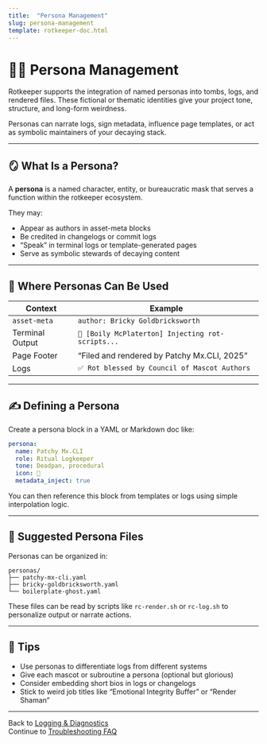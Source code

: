 ```yaml
---
title:  "Persona Management"
slug: persona-management
template: rotkeeper-doc.html
---
```

<!-- asset-meta: { name: "quickstart-guide.md", version: "v0.1.0" } -->
# 🧑‍🎤 Persona Management

Rotkeeper supports the integration of named personas into tombs, logs, and rendered files. These fictional or thematic identities give your project tone, structure, and long-form weirdness.

Personas can narrate logs, sign metadata, influence page templates, or act as symbolic maintainers of your decaying stack.

---

## 🪞 What Is a Persona?

A **persona** is a named character, entity, or bureaucratic mask that serves a function within the rotkeeper ecosystem.

They may:
- Appear as authors in asset-meta blocks
- Be credited in changelogs or commit logs
- “Speak” in terminal logs or template-generated pages
- Serve as symbolic stewards of decaying content

---

## 🧬 Where Personas Can Be Used

| Context | Example |
|--------|---------|
| `asset-meta` | `author: Bricky Goldbricksworth` |
| Terminal Output | `🔔 [Boily McPlaterton] Injecting rot-scripts...` |
| Page Footer | “Filed and rendered by Patchy Mx.CLI, 2025” |
| Logs | `✅ Rot blessed by Council of Mascot Authors` |

---

## ✍️ Defining a Persona

Create a persona block in a YAML or Markdown doc like:

```yaml
persona:
  name: Patchy Mx.CLI
  role: Ritual Logkeeper
  tone: Deadpan, procedural
  icon: 🧾
  metadata_inject: true
```

You can then reference this block from templates or logs using simple interpolation logic.

---

## 📁 Suggested Persona Files

Personas can be organized in:

```
personas/
├── patchy-mx-cli.yaml
├── bricky-goldbricksworth.yaml
└── boilerplate-ghost.yaml
```

These files can be read by scripts like `rc-render.sh` or `rc-log.sh` to personalize output or narrate actions.

---

## 🧠 Tips

- Use personas to differentiate logs from different systems
- Give each mascot or subroutine a persona (optional but glorious)
- Consider embedding short bios in logs or changelogs
- Stick to weird job titles like “Emotional Integrity Buffer” or “Render Shaman”

---

Back to [Logging & Diagnostics](logging-diagnostics.md)  
Continue to [Troubleshooting FAQ](troubleshooting-faq.md)

<!--
LIMERICK

A ghost with a name in the logs,  
Appeared through some rot-scripted fogs.  
It signed every trace  
In a font full of grace—  
And spoke through erroneous progs.

SORA PROMPT

"a ghostly avatar embedded in system logs, narrating rituals through static-laced terminal messages, flickering with digital personality"
-->